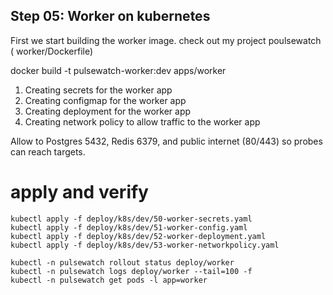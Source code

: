 ## Step 05: Worker on kubernetes

First we start building the worker image. check out my project poulsewatch ( worker/Dockerfile)

docker build -t pulsewatch-worker:dev apps/worker

1) Creating secrets for the worker app
2) Creating configmap for the worker app
3) Creating deployment for the worker app
4) Creating network policy to allow traffic to the worker app

Allow to Postgres 5432, Redis 6379, and public internet (80/443) so probes can reach targets.


# apply and verify

```
kubectl apply -f deploy/k8s/dev/50-worker-secrets.yaml
kubectl apply -f deploy/k8s/dev/51-worker-config.yaml
kubectl apply -f deploy/k8s/dev/52-worker-deployment.yaml
kubectl apply -f deploy/k8s/dev/53-worker-networkpolicy.yaml

kubectl -n pulsewatch rollout status deploy/worker
kubectl -n pulsewatch logs deploy/worker --tail=100 -f
kubectl -n pulsewatch get pods -l app=worker
``` 


